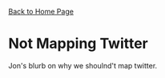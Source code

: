 

[Back to Home Page](index.md)   

# Not Mapping Twitter

Jon's blurb on why we shoulnd't map twitter. 
